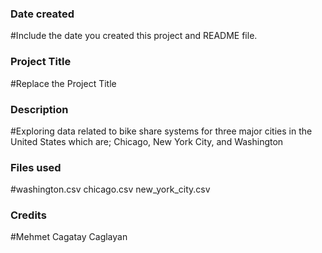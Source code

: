 ### Date created
#Include the date you created this project and README file.

### Project Title
#Replace the Project Title

### Description
#Exploring data related to bike share systems for three major cities in the United States which are; Chicago, New York City, and Washington

### Files used
#washington.csv chicago.csv new_york_city.csv

### Credits
#Mehmet Cagatay Caglayan

